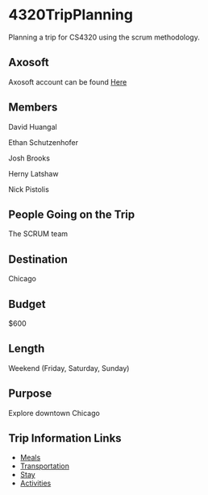 # 4320TripPlanning
Planning a trip for CS4320 using the scrum methodology.
## Axosoft
Axosoft account can be found [Here](https://dh439.axosoft.com/)
## Members
David Huangal

Ethan Schutzenhofer

Josh Brooks

Herny Latshaw

Nick Pistolis

## People Going on the Trip
The SCRUM team

## Destination
Chicago

## Budget
$600

## Length
Weekend (Friday, Saturday, Sunday)

## Purpose
Explore downtown Chicago

## Trip Information Links
* [Meals](/meals.md)
* [Transportation](transportation.md)
* [Stay](shelter.md)
* [Activities](activities.md)
